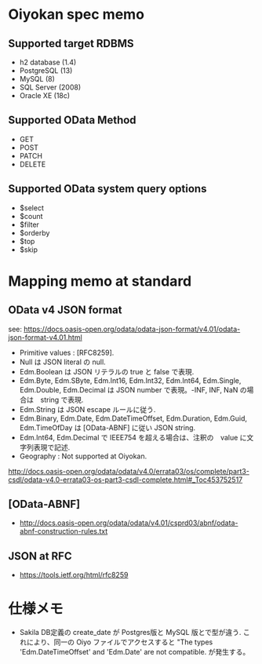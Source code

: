 # Oiyokan spec memo

## Supported target RDBMS

- h2 database (1.4)
- PostgreSQL (13)
- MySQL (8)
- SQL Server (2008)
- Oracle XE (18c)

## Supported OData Method

- GET
- POST
- PATCH
- DELETE

## Supported OData system query options

- $select
- $count
- $filter
- $orderby
- $top
- $skip

# Mapping memo at standard

## OData v4 JSON format

see:
https://docs.oasis-open.org/odata/odata-json-format/v4.01/odata-json-format-v4.01.html

- Primitive values : [RFC8259].
- Null は JSON literal の null.
- Edm.Boolean は JSON リテラルの true と false で表現.
- Edm.Byte, Edm.SByte, Edm.Int16, Edm.Int32, Edm.Int64, Edm.Single, Edm.Double, Edm.Decimal は JSON number で表現。-INF, INF, NaN の場合は　string で表現.
- Edm.String は JSON escape ルールに従う.
- Edm.Binary, Edm.Date, Edm.DateTimeOffset, Edm.Duration, Edm.Guid, Edm.TimeOfDay は [OData-ABNF] に従い JSON string.
- Edm.Int64, Edm.Decimal で IEEE754 を超える場合は、注釈の　value に文字列表現で記述.
- Geography : Not supported at Oiyokan.

http://docs.oasis-open.org/odata/odata/v4.0/errata03/os/complete/part3-csdl/odata-v4.0-errata03-os-part3-csdl-complete.html#_Toc453752517

## [OData-ABNF]

- http://docs.oasis-open.org/odata/odata/v4.01/csprd03/abnf/odata-abnf-construction-rules.txt

## JSON at RFC

- https://tools.ietf.org/html/rfc8259

# 仕様メモ

- Sakila DB定義の create_date が Postgres版と MySQL 版とで型が違う.
    これにより、同一の Oiyo ファイルでアクセスすると "The types 'Edm.DateTimeOffset' and 'Edm.Date' are not compatible. が発生する。
